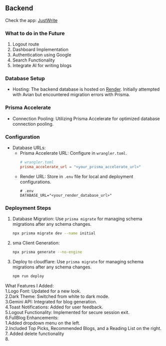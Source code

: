 
   
## Backend

Check the app: [JustWrite](https://justwrite-m2b91t5fl-yhimanshu220456.vercel.app/signup)

### What to do in the Future

1. Logout route
2. Dashboard Implementation
3. Authentication using Google
4. Search Functionality
5. Integrate AI for writing blogs

### Database Setup

- Hosting: The backend database is hosted on [Render](https://render.com/). Initially attempted with Avian but encountered migration errors with Prisma.

### Prisma Accelerate

- Connection Pooling: Utilizing Prisma Accelerate for optimized database connection pooling.

### Configuration

- Database URLs:
  - Prisma Accelerate URL: Configure in `wrangler.toml`.
    ```toml
    # wrangler.toml
    prisma_accelerate_url = "<your_prisma_accelerate_url>"
    ```
  - Render URL: Store in `.env` file for local and deployment configurations.
    ```dotenv
    # .env
    DATABASE_URL="<your_render_database_url>"
    ```

### Deployment Steps

1. Database Migration: Use `prisma migrate` for managing schema migrations after any schema changes.
   
   ```bash
   npx prisma migrate dev --name initial
2. sma Client Generation:
   
   ```bash
   npx prisma generate --no-engine

3. Deploy to cloudflare: Use `prisma migrate` for managing schema migrations after any schema changes.
   
   ```bash
   npm run deploy

What Features I Added:  
1.Logo Font: Updated for a new look.  
2.Dark Theme: Switched from white to dark mode.  
3.Gemini API: Integrated for blog generation.  
4.Toast Notifications: Added for user feedback.  
5.Logout Functionality: Implemented for secure session exit.  
6.FullBlog Enhancements:  
   1.Added dropdown menu on the left.  
   2.Included Top Picks, Recommended Blogs, and a Reading List on the right.   
7. Added delete functionality  
8.    
